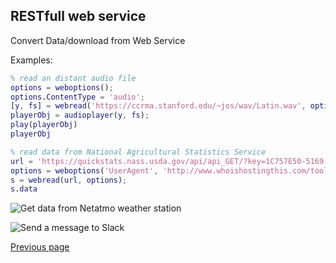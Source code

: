 ## RESTfull web service

Convert Data/download from Web Service

Examples:

```matlab
% read an distant audio file
options = weboptions();
options.ContentType = 'audio';
[y, fs] = webread('https://ccrma.stanford.edu/~jos/wav/Latin.wav', options);
playerObj = audioplayer(y, fs);
play(playerObj)
playerObj
```

```matlab
% read data from National Agricultural Statistics Service
url = 'https://quickstats.nass.usda.gov/api/api_GET/?key=1C757E50-5169-30CC-BEFD-40A5C3E2A43D&format=JSON&or_desc=CROPS&domain_desc=TOTAL&agg_level_desc=COUNTY&state_name=ALABAMA&county_name=AUTAUGA&year=2012';
options = weboptions('UserAgent', 'http://www.whoishostingthis.com/tools/user-agent/');
s = webread(url, options);
s.data
```

![Get data from Netatmo weather station](https://github.com/Nelson-numerical-software/nelson-website/raw/master/images/netatmo.png "Netatmo")

![Send a message to Slack](https://github.com/Nelson-numerical-software/nelson-website/raw/master/images/slack.png "Slack")

[Previous page](FEATURES.md)
